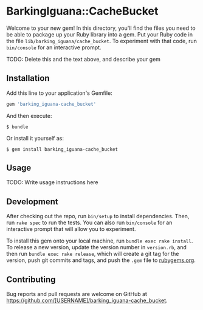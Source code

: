 # BarkingIguana::CacheBucket

Welcome to your new gem! In this directory, you'll find the files you need to be able to package up your Ruby library into a gem. Put your Ruby code in the file `lib/barking_iguana/cache_bucket`. To experiment with that code, run `bin/console` for an interactive prompt.

TODO: Delete this and the text above, and describe your gem

## Installation

Add this line to your application's Gemfile:

```ruby
gem 'barking_iguana-cache_bucket'
```

And then execute:

    $ bundle

Or install it yourself as:

    $ gem install barking_iguana-cache_bucket

## Usage

TODO: Write usage instructions here

## Development

After checking out the repo, run `bin/setup` to install dependencies. Then, run `rake spec` to run the tests. You can also run `bin/console` for an interactive prompt that will allow you to experiment.

To install this gem onto your local machine, run `bundle exec rake install`. To release a new version, update the version number in `version.rb`, and then run `bundle exec rake release`, which will create a git tag for the version, push git commits and tags, and push the `.gem` file to [rubygems.org](https://rubygems.org).

## Contributing

Bug reports and pull requests are welcome on GitHub at https://github.com/[USERNAME]/barking_iguana-cache_bucket.

